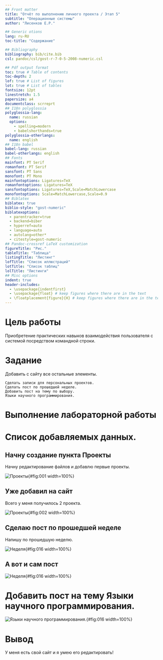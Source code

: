 ```yaml
---
## Front matter
title: "Отчёт по выполнению личного проекта / Этап 5"
subtitle: "Операционные системы"
author: "Лисенков Е.Р."

## Generic otions
lang: ru-RU
toc-title: "Содержание"

## Bibliography
bibliography: bib/cite.bib
csl: pandoc/csl/gost-r-7-0-5-2008-numeric.csl

## Pdf output format
toc: true # Table of contents
toc-depth: 2
lof: true # List of figures
lot: true # List of tables
fontsize: 12pt
linestretch: 1.5
papersize: a4
documentclass: scrreprt
## I18n polyglossia
polyglossia-lang:
  name: russian
  options:
	- spelling=modern
	- babelshorthands=true
polyglossia-otherlangs:
  name: english
## I18n babel
babel-lang: russian
babel-otherlangs: english
## Fonts
mainfont: PT Serif
romanfont: PT Serif
sansfont: PT Sans
monofont: PT Mono
mainfontoptions: Ligatures=TeX
romanfontoptions: Ligatures=TeX
sansfontoptions: Ligatures=TeX,Scale=MatchLowercase
monofontoptions: Scale=MatchLowercase,Scale=0.9
## Biblatex
biblatex: true
biblio-style: "gost-numeric"
biblatexoptions:
  - parentracker=true
  - backend=biber
  - hyperref=auto
  - language=auto
  - autolang=other*
  - citestyle=gost-numeric
## Pandoc-crossref LaTeX customization
figureTitle: "Рис."
tableTitle: "Таблица"
listingTitle: "Листинг"
lofTitle: "Список иллюстраций"
lotTitle: "Список таблиц"
lolTitle: "Листинги"
## Misc options
indent: true
header-includes:
  - \usepackage{indentfirst}
  - \usepackage{float} # keep figures where there are in the text
  - \floatplacement{figure}{H} # keep figures where there are in the text
---
```


# Цель работы

Приобретение практических навыков взаимодействия пользователя с системой посредством командной строки.

# Задание

Добавить с сайту все остальные элементы.

    Сделать записи для персональных проектов.
    Сделать пост по прошедшей неделе.
    Добавить пост на тему по выбору.
    Языки научного программирования.

# Выполнение лабораторной работы

# Список добавляемых данных. 

## Начну создание пункта Проекты

Начну редактирование файлов и добавлю первые проекты.

![Проекты](image/1.png){#fig:001 width=100%}

## Уже добавил на сайт

Всего у меня получилось 2 проекта.

![Проекты](image/2.png){#fig:002 width=100%}

## Сделаю пост по прошедшей неделе

Напишу по прошедшую неделю.

![Неделя](image/3.png){#fig:016 width=100%}

## А вот и сам пост

![Неделя](image/4.png){#fig:016 width=100%}

# Добавить пост на тему Языки научного программирования.

![Языки научного программирования.](image/5.png){#fig:016 width=100%}

# Вывод

У меня есть свой сайт и я умею его редактировать!